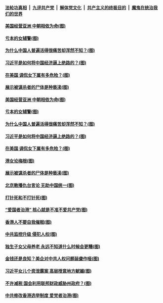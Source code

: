 

####  [法轮功真相](../../../../basic/blob/master/README.md?t=03151531) &nbsp;|&nbsp; [九评共产党](../../../../9ping.md/blob/master/README.md?t=03151531) &nbsp;|&nbsp; [解体党文化](../../../../jtdwh.md/blob/master/README.md?t=03151531)  &nbsp;|&nbsp; [共产主义的终极目的](../../../../gczydzjmd.md/blob/master/README.md?t=03151531) &nbsp;|&nbsp; [魔鬼在统治我们的世界](../../../../mgztzwmdsj.md/blob/master/README.md?t=03151531) 

#### [美国经营亚洲 中朝相依为命(图)](../pages/p4/965573.md?t=03151531) 

#### [亏本的女辅警(图)](../pages/p4/965576.md?t=03151531) 

#### [为什么中国人普遍活得很痛苦却浑然不知？(图)](../pages/p4/965565.md?t=03151531) 

#### [习近平是如何将中国经济逼上绝路的？(图)](../pages/p4/965572.md?t=03151531) 

#### [在美国 调侃女下属有多危险？(图)](../pages/p4/965571.md?t=03151531) 

#### [展示被谋杀者的尸体是种亵渎(图)](../pages/p4/965441.md?t=03151531) 


#### [美国经营亚洲 中朝相依为命(图)](../pages/p4/965573.md?t=03151531) 

#### [亏本的女辅警(图)](../pages/p4/965576.md?t=03151531) 

#### [为什么中国人普遍活得很痛苦却浑然不知？(图)](../pages/p4/965565.md?t=03151531) 

#### [习近平是如何将中国经济逼上绝路的？(图)](../pages/p4/965572.md?t=03151531) 

#### [在美国 调侃女下属有多危险？(图)](../pages/p4/965571.md?t=03151531) 


#### [港女论梅根(图)](../pages/p4/965478.md?t=03151531) 

#### [展示被谋杀者的尸体是种亵渎(图)](../pages/p4/965441.md?t=03151531) 

#### [北京散播仇台言论 无助中国统一(图)](../pages/p4/965490.md?t=03151531) 

#### [打针死和不打针死(图)](../pages/p4/965442.md?t=03151531) 

#### [“爱国者治港” 核心就是不准不爱共产党(图)](../pages/p4/965489.md?t=03151531) 

#### [香港人不要自我催眠(图)](../pages/p4/965383.md?t=03151531) 


#### [中共监控升级 侵犯人权(图)](../pages/p4/965403.md?t=03151531) 

#### [独生子女父母养老 永远不知道什么时候会更糟(图)](../pages/p4/965045.md?t=03151531) 

#### [金钱还是良知？美企对中共人权问题装聋作哑(图)](../pages/p4/965386.md?t=03151531) 

#### [习近平女儿个资泄露案 高层授意地方献媚(图)](../pages/p4/965382.md?t=03151531) 

#### [不许减税 国会利用联邦财政威胁州政府？(图)](../pages/p4/965380.md?t=03151531) 

#### [中共修改香港选举制度 爱党者治港(图)](../pages/p4/965384.md?t=03151531) 

